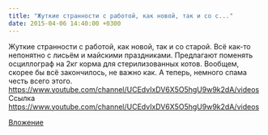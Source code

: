 ```yaml
---
title: "Жуткие странности с работой, как новой, так и со с..."
date: 2015-04-06 14:40:00 +0300
---
```


Жуткие странности с работой, как новой, так и со старой. Всё как-то непонятно с лисьём и майскими праздниками. Предлагают поменять осциллограф на 2кг корма для стерилизованных котов. Вообщем, скорее бы всё закончилось, не важно как. А теперь, немного спама честь всего этого.  https://www.youtube.com/channel/UCEdvIxDV6X5O5hgU9w9k2dA/videos
Ссылка
https://www.youtube.com/channel/UCEdvIxDV6X5O5hgU9w9k2dA/videos

[Вложение](https://www.youtube.com/channel/UCEdvIxDV6X5O5hgU9w9k2dA/videos)
